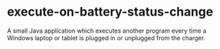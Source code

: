 # execute-on-battery-status-change
A small Java application which executes another program every time a Windows laptop or tablet is plugged in or unplugged from the charger.
